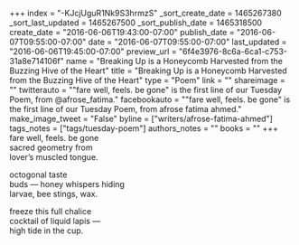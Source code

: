 +++
index = "-KJcjUguR1Nk9S3hrmzS"
_sort_create_date = 1465267380
_sort_last_updated = 1465267500
_sort_publish_date = 1465318500
create_date = "2016-06-06T19:43:00-07:00"
publish_date = "2016-06-07T09:55:00-07:00"
date = "2016-06-07T09:55:00-07:00"
last_updated = "2016-06-06T19:45:00-07:00"
preview_url = "6f4e3976-8c6a-6ca1-c753-31a8e714106f"
name = "Breaking Up is a Honeycomb Harvested from the Buzzing Hive of the Heart"
title = "Breaking Up is a Honeycomb Harvested from the Buzzing Hive of the Heart"
type = "Poem"
link = ""
shareimage = ""
twitterauto = "\"fare well, feels. be gone\" is the first line of our Tuesday Poem, from @afrose_fatima."
facebookauto = "\"fare well, feels. be gone\" is the first line of our Tuesday Poem, from afrose fatima ahmed."
make_image_tweet = "False"
byline = ["writers/afrose-fatima-ahmed"]
tags_notes = ["tags/tuesday-poem"]
authors_notes = ""
books = ""
+++
fare well, feels. be gone<br>
sacred geometry from<br>
lover’s muscled tongue.<br>

octogonal taste<br>
buds &mdash; honey whispers hiding<br>
larvae, bee stings, wax. 

freeze this full chalice<br>
cocktail of liquid lapis &mdash;<br>
high tide in the cup.
